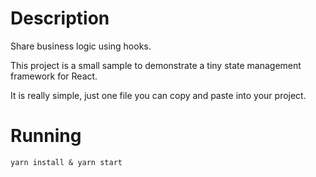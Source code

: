 # Description

Share business logic using hooks.

This project is a small sample to demonstrate a tiny state management framework for React.

It is really simple, just one file you can copy and paste into your project.

# Running

```yarn install & yarn start```